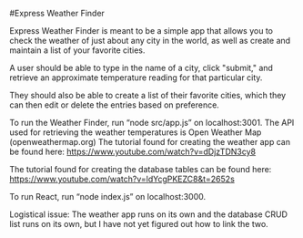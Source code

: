 #Express Weather Finder

Express Weather Finder is meant to be a simple app that allows you to check the weather of just about any city in the world, as well as create and maintain a list of your favorite cities.

A user should be able to type in the name of a city, click "submit," and retrieve an approximate temperature reading for that particular city.

They should also be able to create a list of their favorite cities, which they can then edit or delete the entries based on preference.

To run the Weather Finder, run “node src/app.js” on localhost:3001. 
The API used for retrieving the weather temperatures is Open Weather Map (openweathermap.org)
The tutorial found for creating the weather app can be found here: https://www.youtube.com/watch?v=dDjzTDN3cy8

The tutorial found for creating the database tables can be found here:
https://www.youtube.com/watch?v=ldYcgPKEZC8&t=2652s


To run React, run “node index.js” on localhost:3000. 

Logistical issue: The weather app runs on its own and the database CRUD list runs on its own, but I have not yet figured out how to link the two. 
